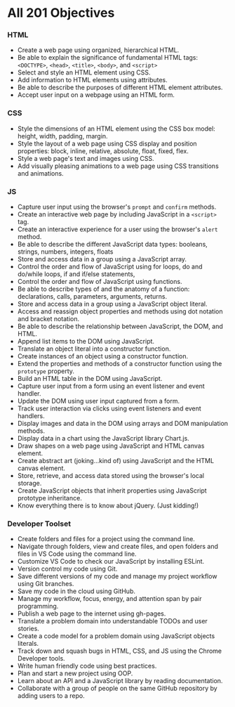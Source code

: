 # All 201 Objectives

### HTML
- Create a web page using organized, hierarchical HTML.
- Be able to explain the significance of fundamental HTML tags: `<DOCTYPE>`, `<head>`, `<title>`, `<body>`, and `<script>`
- Select and style an HTML element using CSS.
- Add information to HTML elements using attributes.
- Be able to describe the purposes of different HTML element attributes.
- Accept user input on a webpage using an HTML form.

### CSS
- Style the dimensions of an HTML element using the CSS box model: height, width, padding, margin.
- Style the layout of a web page using CSS display and position properties: block, inline, relative, absolute, float, fixed, flex.
- Style a web page's text and images using CSS.
- Add visually pleasing animations to a web page using CSS transitions and animations.

### JS
- Capture user input using the browser's `prompt` and `confirm` methods.
- Create an interactive web page by including JavaScript in a `<script>` tag.
- Create an interactive experience for a user using the browser's `alert` method.
- Be able to describe the different JavaScript data types: booleans, strings, numbers, integers, floats
- Store and access data in a group using a JavaScript array.
- Control the order and flow of JavaScript using for loops, do and do/while loops, if and if/else statements,
- Control the order and flow of JavaScript using functions.
- Be able to describe types of and the anatomy of a function: declarations, calls, parameters, arguments, returns.
- Store and access data in a group using a JavaScript object literal.
- Access and reassign object properties and methods using dot notation and bracket notation.
- Be able to describe the relationship between JavaScript, the DOM, and HTML.
- Append list items to the DOM using JavaScript.
- Translate an object literal into a constructor function.
- Create instances of an object using a constructor function.
- Extend the properties and methods of a constructor function using the `prototype` property.
- Build an HTML table in the DOM using JavaScript.
- Capture user input from a form using an event listener and event handler.
- Update the DOM using user input captured from a form.
- Track user interaction via clicks using event listeners and event handlers.
- Display images and data in the DOM using arrays and DOM manipulation methods.
- Display data in a chart using the JavaScript library Chart.js.
- Draw shapes on a web page using JavaScript and HTML canvas element.
- Create abstract art (joking...kind of) using JavaScript and the HTML canvas element.
- Store, retrieve, and access data stored using the browser's local storage.
- Create JavaScript objects that inherit properties using JavaScript prototype inheritance. 
- Know everything there is to know about jQuery. (Just kidding!)

### Developer Toolset
- Create folders and files for a project using the command line.
- Navigate through folders, view and create files, and open folders and files in VS Code using the command line.
- Customize VS Code to check our JavaScript by installing ESLint.
- Version control my code using Git.
- Save different versions of my code and manage my project workflow using Git branches.
- Save my code in the cloud using GitHub.
- Manage my workflow, focus, energy, and attention span by pair programming.
- Publish a web page to the internet using gh-pages.
- Translate a problem domain into understandable TODOs and user stories.
- Create a code model for a problem domain using JavaScript objects literals.
- Track down and squash bugs in HTML, CSS, and JS using the Chrome Developer tools.
- Write human friendly code using best practices.
- Plan and start a new project using OOP.
- Learn about an API and a JavaScript library by reading documentation.
- Collaborate with a group of people on the same GitHub repository by adding users to a repo.